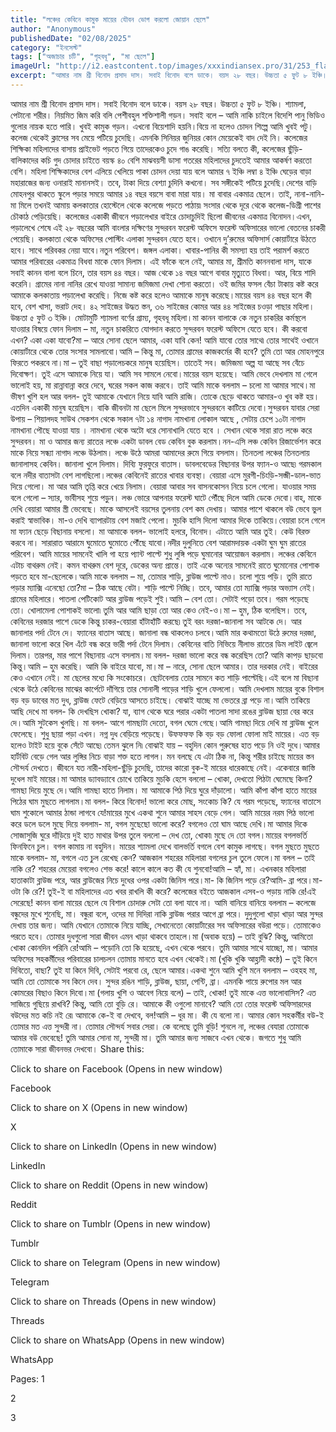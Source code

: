 ```yaml
---
title: "লঞ্চের কেবিনে কামুক মায়ের যৌবন ভোগ করলো জোয়ান ছেলে"
author: "Anonymous"
publishedDate: "02/08/2025"
category: "ইনসেস্ট"
tags: ["অজাচার চটি", "গৃহবধূ", "মা ছেলে"]
imageUrl: "http://i2.eastcontent.top/images/xxxindiansex.pro/31/253_flashes_tight_pussy.jpg"
excerpt: "আমার নাম শ্রী বিনোদ প্রসাদ দাস। সবাই বিনোদ বলে ডাকে। বয়স ২৮ বছর। উচ্চতা ৫ ফুট ৮ ইঞ্চি। শ্যামলা, পেটানো শরীর। নিয়মিত জিম করি বলি পেশীবহুল শক্তিশালী গড়ন। সবাই বলে – আমি নাকি চাইলে বিদেশি পানু ভিডিও গুলো..."
---
```


আমার নাম শ্রী বিনোদ প্রসাদ দাস। সবাই বিনোদ বলে ডাকে। বয়স ২৮ বছর। উচ্চতা ৫ ফুট ৮ ইঞ্চি। শ্যামলা, পেটানো শরীর। নিয়মিত জিম করি বলি পেশীবহুল শক্তিশালী গড়ন। সবাই বলে – আমি নাকি চাইলে বিদেশি পানু ভিডিও গুলোর নায়ক হতে পারি। খুবই কামুক গড়ন। এখনো বিয়েশাদি হয়নি।বিয়ে না হলেও চোদন শিল্পে আমি খুবই পটু। কলেজ থেকেই ক্লাসের সব মেয়ে পটিয়ে চুদেছি। এমনকি সিনিয়র জুনিয়র কোন মেয়েকেই বাদ দেই নি। কলেজের শিক্ষিকা মহিলাদের বাসায় প্রাইভেট পড়তে গিয়ে তাদেরকেও চুদে গাঙ করেছি। সত্যি বলতে কী, কলেজের ছুঁড়ি-বালিকাদের কচি গুদ চোদার চাইতে বয়স্ক ৪০ বেশি মাঝবয়সী ডাসা গতরের মহিলাদের চুদতেই আমার আকর্ষণ করতো বেশি। মহিলা শিক্ষিকাদের বেশ এলিয়ে খেলিয়ে পাকা চোদন দেয়া যায় বলে আমার ৭ ইঞ্চি লম্বা ৪ ইঞ্চি ঘেড়ের বাড়া মহারাজের জন্য ওনারাই মানানসই। তবে, টাকা দিয়ে বেশ্যা চুদিনি কখনো। সব সঙ্গীকেই পটিয়ে চুদেছি।দেশের বাড়ি মোহনপুর থাকতে স্কুলে পড়ার সময়ে আমার ১৪ বছর বয়সে বাবা মারা যায়। মা বাবার একমাত্র ছেলে। তাই, নানা-নানি-মা মিলে তখনই আমায় কলকাতার হোস্টেলে থেকে কলেজে পড়তে পাঠায়৷ সংসার থেকে দূরে থেকে কলেজ-ডিগ্রী পাশের চৌকাঠ পেড়িয়েছি। কলেজের একাকী জীবনে পড়ালেখার বাইরে চোদাচুদিই ছিলো জীবনের একমাত্র বিনোদন।এখন, পড়ালেখে শেষে এই ২৮ বছরের আমি বাংলার দক্ষিণের সুন্দরবন ফরেস্ট অফিসে ফরেস্ট অফিসারের ভালো বেতনের চাকরী পেয়েছি। কলকাতা থেকে অফিসের পোস্টিং এলাকা সুন্দরবন যেতে হবে। ওখানে দু’রুমের অফিসার্স কোয়ার্টারে উঠতে হবে। সাথে পরিবকর নেয়া যাবে।নতুন পরিবেশ। জঙ্গল এলাকা। খাবার-পানির কী সমস্যা হয় তাই পরামর্শ করতে আমার পরিবারের একমাত্র বিধবা মাকে ফোন দিলাম। এই ফাঁকে বলে নেই, আমার মা, শ্রীমতি কাননবালা দাস, যাকে সবাই কানন বালা বলে চিনে, তার বয়স ৪৪ বছর। আজ থেকে ১৪ বছর আগে বাবার মৃত্যুতে বিধবা। আর, বিয়ে শাদি করেনি। গ্রামের নানা নানির রেখে যাওয়া সামান্য জমিজমা দেখা শোনা করতো। ওই জমির ফসল বেঁচা টাকায় কষ্ট করে আমাকে কলকাতায় পড়ালেখা করেছি। নিজে কষ্ট করে হলেও আমাকে মানুষ করেছে।মায়ের বয়স ৪৪ বছর হলে কী হবে, বেশ খাসা, ভরাট দেহ। ৪২ সাইজের উদ্ধত স্তন, ৩৬ সাইজের কোমর আর ৪৪ সাইজের চওড়া পাছার মহিলা। উচ্চতা ৫ ফুট ৩ ইঞ্চি। মোটামুটি শ্যামলা বর্ণের গ্রাম্য, গৃহবধূ মহিলা।মা কানন বালাকে কে নতুন চাকরির কর্মস্থলে যাওয়ার বিষয়ে ফোন দিলাম – মা, নতুন চাকরিতে যোগদান করতে সুন্দরবন ফরেস্ট অফিসে যেতে হবে। কী করবো এখন? একা একা যাবো?মা – আরে সোনা ছেলে আমার, একা যাবি কেন! আমি যাবো তোর সাথে৷ তোর সাথেই ওখানে কোয়ার্টারে থেকে তোর সংসার সামলাবো।আমি – কিন্তু মা, তোমার গ্রামের কাজকর্মের কী হবে? তুমি তো আর মোহনপুরে ফিরতে পকরবে না।মা – তুই বাছা পড়ালেচকরে মানুষ হয়েছিস। তাতেই সব। জমিজমা অল্প যা আছে সব বেঁচে দিবোক্ষণ। তুই এসে আমাকে নিয়ে যা। আমি সব সামলে নেবো।মায়ের বয়স হয়েছে। আমি ভেবে দেখলাম মা গেলে ভালোই হয়, মা রান্নাবান্না করে দেবে, ঘরের সকল কাজ করবে। তাই আমি মাকে বললাম – চলো মা আমার সাথে।মা ভীষণ খুশি হল আর বলল- তুই আমাকে যেখানে নিয়ে যাবি আমি রাজি। তোকে ছেড়ে থাকতে আমার-ও খুব কষ্ট হয়। এতদিন একাকী মানুষ হয়েছিস। বাকি জীবনটা মা ছেলে মিলে সুন্দরভাবে সুন্দরবনে কাটিয়ে দেবো।সুন্দরবন যাবার সেরা উপায় – শিয়ালদহ সাউথ সেকশন থেকে সকাল ৭টা ১৪ নাগাদ নামখানা লোকাল আছে , সেটায় চেপে ১০টা নাগাদ নামখানা পৌছে যাওয়া যায় । নামখানা থেকে অটো ধরে সোনাখালি যেতে হবে । সেখান থেকে সারা রাত লঞ্চে করে সুন্দরবন। মা ও আমার জন্য রাতের লঞ্চে একটা ডাবল বেড কেবিন বুক করলাম।নন-এসি লঞ্চ কেবিন রিজার্ভেশন করে মাকে নিয়ে সন্ধ্যা নাগাদ লঞ্চে উঠলাম। লঞ্চে উঠে আমরা আমাদের রুমে গিয়ে বসলাম। তিনতলা লঞ্চের তিনতলায় জানালাসহ কেবিন। জানালা খুলে দিলাম। দিব্যি ফুরফুরে বাতাস। ডাবলবেডের বিছানার উপর ফ্যান-ও আছে৷ গরমকাল বলে নদীর বাতাসটা বেশ লাগছিলো।লঞ্চের কেবিনেই রাতের খাবার ব্যবস্থা। বেয়ারা এসে মুরগী-চিংড়ি-সব্জী-ডাল-ভাত দিয়ে গেলো। মা আর আমি তৃপ্তি করে খেয়ে নিলাম। বেয়ারা আবার সব বাসনকোসন নিয়ে চলে গেলো। যাওয়ার সময় বলে গেলো – স্যার, ভাবীসহ শুয়ে পড়ুন। লঞ্চ ভোরে আপনার ফরেস্ট ঘাটে পৌঁছে দিলে আমি ডেকে দেবো।বাহ, মাকে দেখি বেয়ারা আমার স্ত্রী ভেবেছে। মাকে আসলেই বয়সের তুলনায় বেশ কম দেখায়। আমার পাশে থাকলে বউ ভেবে ভুল করাই স্বাভাবিক। মা-ও দেখি ব্যাপারটায় বেশ মজাই পেলো। মুচকি হাসি দিলো আমার দিকে তাকিয়ে।বেয়ারা চলে গেলে মা ফ্যান ছেড়ে বিছানায় বসলো। মা আমাকে বলল- ভালোই হলরে, বিনোদ। এটাতে আমি আর তুই। কেউ বিরক্ত করবে না। সারারাত আরামে ঘুমোতে ঘুমোতে পৌঁছে যাবো।নদীর দুলুনিতে বেশ আরামদায়ক একটা ঘুম ঘুম রাতের পরিবেশ। আমি মায়ের সামনেই খালি গা হয়ে প্যান্ট পাল্টে শুধু লুঙ্গি পড়ে ঘুমানোর আয়োজন করলাম। লঞ্চের কেবিনে এটাচ বাথরুম নেই। কমন বাথরুম বেশ দূরে, ডেকের অন্য প্রান্তে। তাই একে অন্যের সামনেই রাতে ঘুমোনোর পোশাক পড়তে হবে মা-ছেলেকে।আমি মাকে বললাম – মা, তোমার শাড়ি, ব্লাউজ পাল্টে নাও। চলো শুয়ে পড়ি। তুমি রাতে পড়ার ম্যাক্সি এনেছো তো?মা – ঠিক আছে বেটা। শাড়ি পাল্টে নিচ্ছি। তবে, আমার তো ম্যাক্সি পড়ার অভ্যাস নেই। গ্রামের মহিলারে। পাতলা পেটিকোট আর ব্লাউজ পড়েই শুই।আমি – বেশ তো। সেটাই পড়ো তবে। গরম পড়েছে তো। খোলামেলা পোশাকই ভালো৷ তুমি আর আমি ছাড়া তো আর কেও নেই-ও।মা – হুম, ঠিক বলেছিস। তবে, কেবিনের দরজার পাশে ডেকে কিন্তু চাকর-বেয়ারা হাঁটাহাঁটি করছে৷ তুই বরং দরজা-জানালা সব আটকে দে। আর জানালার পর্দা টেনে দে। ফ্যানের বাতাস আছে। জানালা বন্ধ থাকলেও চলবে।আমি মার কথামতো উঠে রুমের দরজা, জানালা ভালো করে খিল এঁটে বন্ধ করে ভারী পর্দা টেনে দিলাম। কেবিনের বাতি নিভিয়ে নীলাভ রাতের ডিম লাইট জ্বেলে দিলাম। তারপর, মার পাশে বিছানায় এসে বসলাম।মা বলল- দরজা ভালো করে বন্ধ করেছিস তো? আমি কাপড় ছাড়বো কিন্তু।আমি – হুম করেছি। আমি কি বাইরে যাবো, মা।মা – নারে, সোনা ছেলে আমার। তার দরকার নেই। বাইরের কেও এখানে নেই। মা ছেলের মধ্যে কি সংকোচরে। ছোটবেলায় তোর সামনে কত শাড়ি পাল্টেছি।এই বলে মা বিছানা থেকে উঠে কেবিনের মাঝের কার্পেটে দাঁগিয়ে তার সোনালী পাড়ের শাড়ি খুলে ফেললো। আমি দেখলাম মায়ের বুকে বিশাল বড় বড় ডাবের মত দুধ, ব্লাউজ ফেটে বেড়িয়ে আসতে চাইছে। বোঝাই যাচ্ছে মা ভেতরে ব্রা পড়ে না।আমি তাকিয়ে আছি দেখে মা বলল- কি দেখছিস খোকা? যা, ব্যাগ থেকে ঘরে পরার একটা পাতলা সাদা রঙের ব্লাউজ ছায়া বের করে দে।আমি সুটকেস খুলছি। মা বলল- আগে গামছাটা দেতো, বগল ঘেমে গেছে।আমি গামছা দিয়ে দেখি মা ব্লাউজ খুলে ফেলেছে। শুধু ছায়া পড়া এখন। নগ্ন দুধ বেড়িয়ে পড়েছে। উফফফফ কি বড় বড় ফোলা ফোলা মাই মায়ের। এত বড় হলেও টাইট হয়ে বুকে সেঁটে আছে৷ তেমন ঝুলে নি৷ বোঝাই যায় – বহুদিন কোন পুরুষের হাত পড়ে নি ওই দুধে।আমার হার্টবিট বেড়ে গেল আর লুঙ্গির নিচে বাড়া শক্ত হতে লাগল। মন বলছে যে এটা ঠিক না, কিন্তু শরীর চাইছে মায়ের স্তন সৌন্দর্য দেখতে। জীবনে যত নারী-মহিলা-ছুঁড়ি চুদেছি, তাদের কারো বুক-ই মায়ের ধারেকাছে নেই। একেবারে জাস্তি দুধেল মাই মায়ের।মা আমার ড্যাবড্যাবে চোখে তাকিয়ে মুচকি হেসে বললো – খোকা, দেখতো পিঠটা ঘেমেছে কিনা? গামছা দিয়ে মুছে দে।আমি গামছা হাতে নিলাম। মা আমাকে পিঠ দিয়ে ঘুরে দাঁড়ালো। আমি কাঁপা কাঁপা হাতে মায়ের পিঠের ঘাম মুছতে লাগলাম।মা বলল- কিরে বিনোদ! ভালো করে মোছ, সংকোচ কি? যে গরম পড়েছে, ফ্যানের বাতাসে ঘাম শুকোলে আমার ঠান্ডা লাগবে যে!মায়ের মুখে একথা শুনে আমার সাহস বেড়ে গেল। আমি মায়ের নরম পিঠ ভালো করে ডলে ডলে মুছে দিয়ে বললাম- মা, বগল মুছেছো ভালো করে? বগলেও তো ঘাম আছে দেখি।মা আমার দিকে সোজাসুজি ঘুরে দাঁড়িয়ে দুই হাত মাথার উপর তুলে বললো – দেখ তো, খোকা৷ মুছে দে তো বগল।মায়ের বগলভর্তি ফিনফিনে চুল। বগল কামায় না বহুদিন। মায়ের শ্যামলা দেখে বালভর্তি বগলে বেশ কামুক লাগছে। বগল মুছতে মুছতে মাকে বললাম- মা, বগলে এত চুল রেখেছ কেন? আজকাল শহরের মহিলারা বগলের চুল তুলে ফেলে।মা বলল – তাই নাকি রে? শহরের মেয়েরা বগলেও শেভ করে! কালে কালে কত কী যে শুনবো!আমি – হ্যাঁ, মা। এখনকার মহিলারা হাতাকাটা ব্লাউজ পরে, আর ব্লাউজের নিচে দুধের ওপর একটা জিনিস পরে।মা- কি জিনিস পড়ে রে?আমি- ব্রা পরে।মা- ওটা কি রে?! তুই-ই বা মহিলাদের এত খবর রাখলি কী করে? কলেজের বইতে আজকাল এসব-ও পড়ায় নাকি রে!এই সেরেছে! কানন বালা মায়ের ছেলে যে বিশাল চোদারু সেটা তো বলা যাবে না। আমি বানিয়ে বানিয়ে বললাম – কলেজে বন্ধুদের মুখে শুনেছি, মা। বন্ধুরা বলে, ওদের মা দিদিরা নাকি ব্লাউজ পরার আগে ব্রা পরে। দুদুগুলো খাড়া খাড়া আর সুন্দর দেখায় তার জন্য। আমি যেখানে তোমাকে নিয়ে যাচ্ছি, সেখানেতো কোয়ার্টারের সব অফিসারের বউরা পড়ে। তোমাকেও পরতে হবে। তোমার দুধগুলো সারা জীবন এমন খাড়া থাকবে তাহলে।মা (অবাক হয়ে) – তাই বুঝি? কিন্তু, আমিতো খোকা কোনদিন পরিনি রে!আমি – পড়োনি তো কি হয়েছে, এখন থেকে পরবে। তুমি আমার সাথে যাচ্ছো, মা। আমার অফিসের সহকর্মীদের পরিবারের চালচলন তোমায় মানতে হবে এখন থেকেই।মা (খুকি খুকি আহ্লাদী কন্ঠে) – তুই কিনে দিবিতো, বাছা? তুই যা কিনে দিবি, সেটাই পরবো রে, ছেলে আমার।একথা শুনে আমি খুশি মনে বললাম – ওহহহ মা, আমি তো তোমাকে সব কিনে দেব। সুন্দর রঙিন শাড়ি, ব্লাউজ, ছায়া, পেন্টি, ব্রা। এমনকি পায়ে রুপোর মল আর কোমরের বিছাও কিনে দিবো।মা (গলায় খুশি ও আবেগ নিয়ে বলে) – তাই, খোকা! তুই মাকে এত্ত ভালোবাসিস? এত সাজিয়ে গুছিয়ে রাখবি? কিন্তু, আমি তো বুড়ি রে। আমাকে কী ওগুলো মানাবে? আমি তো তোর ফরেস্ট অফিসারদের বউদের মত কচি নই রে৷ আমাকে কে-ই বা দেখবে, বল!আমি – ধুর মা। কী যে বলো না। আমার কোন সহকর্মীর বউ-ই তোমার মত এত্ত সুন্দরী না। তোমার সৌন্দর্য সবার সেরা। কে বলেছে তুমি বুড়ি! শুনলে না, লঞ্চের বেযারা তোমাকে আমার বউ ভেবেছে! তুমি আমার সোনা মা, সুন্দরী মা। তুমি আমার জন্য সাজবে এখন থেকে। জগতে শুধু আমি তোমাকে সারা জীবনভর দেখবো।
Share this:


Click to share on Facebook (Opens in new window)


Facebook




Click to share on X (Opens in new window)


X




Click to share on LinkedIn (Opens in new window)


LinkedIn




Click to share on Reddit (Opens in new window)


Reddit




Click to share on Tumblr (Opens in new window)


Tumblr




Click to share on Telegram (Opens in new window)


Telegram




Click to share on Threads (Opens in new window)


Threads




Click to share on WhatsApp (Opens in new window)


WhatsApp


Pages: 
1
 
2
 
3
